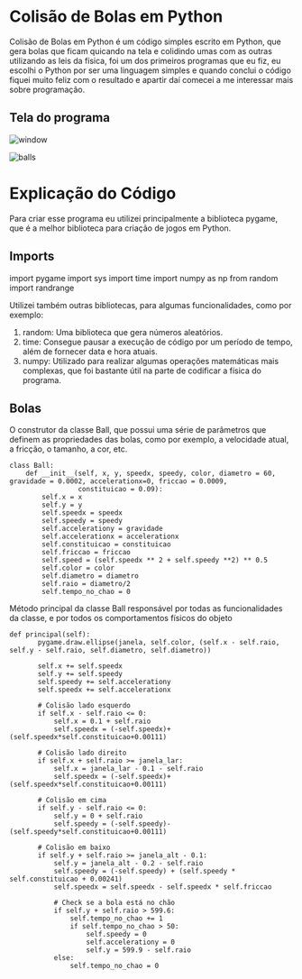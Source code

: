 # Colisão de Bolas em Python

Colisão de Bolas em Python é um código simples escrito em Python, que gera bolas que ficam quicando na tela e colidindo umas com as outras utilizando as leis da física, foi um dos primeiros programas que eu fiz, eu escolhi o Python por ser uma linguagem simples e quando conclui o código fiquei muito feliz com o resultado e apartir daí comecei a me interessar mais sobre programação.

## Tela do programa

![window](https://user-images.githubusercontent.com/30506992/172245354-da1639ab-14aa-40ba-8a4c-bdaa5515215b.png)

![balls](https://user-images.githubusercontent.com/30506992/172246258-c672f40f-f33d-4c78-a817-d9f90cf5da21.gif)

# Explicação do Código

Para criar esse programa eu utilizei principalmente a biblioteca pygame, que é a melhor biblioteca para criação de jogos em Python.

## Imports

import pygame
import sys
import time
import numpy as np
from random import randrange

Utilizei também outras bibliotecas, para algumas funcionalidades, como por exemplo: 
  1. random: Uma biblioteca que gera números aleatórios.
  2. time: Consegue pausar a execução de código por um período de tempo, além de fornecer data e hora atuais.
  3. numpy: Utilizado para realizar algumas operações matemáticas mais complexas, que foi bastante útil na parte de codificar a física do programa.

## Bolas

O construtor da classe Ball, que possui uma série de parâmetros que definem as propriedades das bolas, como por exemplo, a velocidade atual, a fricção, o tamanho, a cor, etc.

```
class Ball:
    def __init__(self, x, y, speedx, speedy, color, diametro = 60, gravidade = 0.0002, accelerationx=0, friccao = 0.0009,
                 constituicao = 0.09):
        self.x = x
        self.y = y
        self.speedx = speedx
        self.speedy = speedy
        self.accelerationy = gravidade
        self.accelerationx = accelerationx
        self.constituicao = constituicao
        self.friccao = friccao
        self.speed = (self.speedx ** 2 + self.speedy **2) ** 0.5
        self.color = color
        self.diametro = diametro
        self.raio = diametro/2
        self.tempo_no_chao = 0
 ```
 
 Método principal da classe Ball responsável por todas as funcionalidades da classe, e por todos os comportamentos físicos do objeto
 
 ```
 def principal(self):
        pygame.draw.ellipse(janela, self.color, (self.x - self.raio, self.y - self.raio, self.diametro, self.diametro))

        self.x += self.speedx
        self.y += self.speedy
        self.speedy += self.accelerationy
        self.speedx += self.accelerationx

        # Colisão lado esquerdo
        if self.x - self.raio <= 0:
            self.x = 0.1 + self.raio
            self.speedx = (-self.speedx)+(self.speedx*self.constituicao+0.00111)

        # Colisão lado direito
        if self.x + self.raio >= janela_lar:
            self.x = janela_lar - 0.1 - self.raio
            self.speedx = (-self.speedx)+(self.speedx*self.constituicao+0.00111)

        # Colisão em cima
        if self.y - self.raio <= 0:
            self.y = 0 + self.raio
            self.speedy = (-self.speedy)-(self.speedy*self.constituicao+0.00111)

        # Colisão em baixo
        if self.y + self.raio >= janela_alt - 0.1:
            self.y = janela_alt - 0.2 - self.raio
            self.speedy = (-self.speedy) + (self.speedy * self.constituicao + 0.00241)
            self.speedx = self.speedx - self.speedx * self.friccao

            # Check se a bola está no chão
            if self.y + self.raio > 599.6:
                self.tempo_no_chao += 1
                if self.tempo_no_chao > 50:
                    self.speedy = 0
                    self.accelerationy = 0
                    self.y = 599.9 - self.raio
            else:
                self.tempo_no_chao = 0
                
 ```
